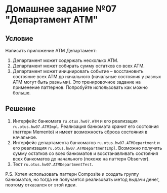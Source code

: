 # Домашнее задание №07 "Департамент ATM"

## Условие
Написать приложение ATM Департамент:
1) Департамент может содержать несколько ATM.
2) Департамент может собирать сумму остатков со всех ATM.
3) Департамент может инициировать событие – восстановить состояние всех
ATM до начального (начальные состояния у разных ATM могут быть
разными).
Это тренировочное задание на применение паттернов.
Попробуйте использовать как можно больше. 

## Решение
1. Интерфейс банкомата `ru.otus.hw07.ATM` и его реализация `ru.otus.hw07.ATMImpl`. 
Реализация банкомата хранит его состояния (паттерн Memento) и имеет возможность сброса
состояния в начальное.
2. Интерфейс департамента банкоматов `ru.otus.hw07.ATMDepartment` 
и его реализация `ru.otus.hw07.ATMDepartmentImpl`. Возможно получить сумму остатков со всех
банкоматов и восстанавливать состояния всех банкоматов до начального (похоже на паттерн
Observer).
3. Тест `ru.otus.hw07.ATMDepartmentTest`.

P.S. Хотел использовать паттерн Composite и создать группу банкоматов, но тогда
не получается реализовать метод выдачи денег, поэтому отказался от этой идеи.